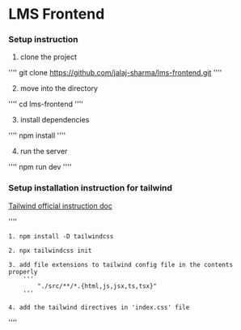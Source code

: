 # LMS Frontend

### Setup instruction

1. clone the project

''''
    git clone https://github.com/jalaj-sharma/lms-frontend.git
''''

2. move into the directory

''''
    cd lms-frontend
''''

3. install dependencies

''''
    npm install
''''

4. run the server

''''
    npm run dev
''''



### Setup installation instruction for tailwind

[Tailwind official instruction doc](https://tailwindcss.com/docs/installation)

''''

    1. npm install -D tailwindcss

    2. npx tailwindcss init

    3. add file extensions to tailwind config file in the contents properly
        '''
            "./src/**/*.{html,js,jsx,ts,tsx}"
        '''

    4. add the tailwind directives in 'index.css' file

''''
